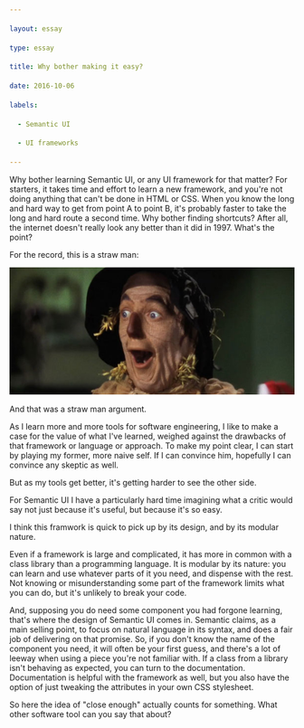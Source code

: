 ```yaml
---

layout: essay

type: essay

title: Why bother making it easy?

date: 2016-10-06

labels:

  - Semantic UI

  - UI frameworks

---
```


Why bother learning Semantic UI, or any UI framework for that matter? 
For starters, it takes time and effort to learn a new framework, and you're not doing anything that can't be done in HTML or CSS.
When you know the long and hard way to get from point A to point B, it's probably faster to take the long and hard route a second time. Why bother finding shortcuts?
After all, the internet doesn't really look any better than it did in 1997. What's the point?

For the record, this is a straw man:

<img class="ui image" src="../images/scarecrow.png">

And that was a straw man argument.

As I learn more and more tools for software engineering, I like to make a case for the value of what I've learned, weighed against the drawbacks of that framework or language or approach. 
To make my point clear, I can start by playing my former, more naive self. If I can convince him, hopefully I can convince any skeptic as well.

But as my tools get better, it's getting harder to see the other side.

For Semantic UI I have a particularly hard time imagining what a critic would say not just because it's useful, but because it's so easy.

I think this framwork is quick to pick up by its design, and by its modular nature. 

Even if a framework is large and complicated, it has more in common with a class library than a programming language. It is modular by its nature: you can learn and use whatever parts of it you need, and dispense with the rest. Not knowing or misunderstanding some part of the framework limits what you can do, but it's unlikely to break your code.

And, supposing you do need some component you had forgone learning, that's where the design of Semantic UI comes in. Semantic claims, as a main selling point, to focus on natural language in its syntax, and does a fair job of delivering on that promise. So, if you don't know the name of the component you need, it will often be your first guess, and there's a lot of leeway when using a piece you're not familiar with. If a class from a library isn't behaving as expected, you can turn to the documentation. Documentation is helpful with the framework as well, but you also have the option of just tweaking the attributes in your own CSS stylesheet.

So here the idea of "close enough" actually counts for something. What other software tool can you say that about?
